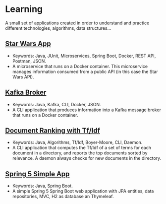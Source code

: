 # **Learning**
A small set of applications created in order to understand and practice different technologies, algorithms, data structures...

## [Star Wars App](https://github.com/eleagece/Learning/tree/main/StarWarsApp#readme)
* Keywords: Java, JUnit, Microservices, Spring Boot, Docker, REST API, Postman, JSON.
* A microservice that runs on a Docker container. This microservice manages information consumed from a public API (in this case the Star Wars API).

## [Kafka Broker](https://github.com/eleagece/Learning/tree/main/MessageBroker#readme)
* Keywords: Java, Kafka, CLI, Docker, JSON.
* A CLI application that produces information into a Kafka message broker that runs on a Docker container.

## [Document Ranking with Tf/Idf](https://github.com/eleagece/Learning/tree/main/DocumentRanking#readme)
* Keywords: Java, Algorithms, Tf/Idf, Boyer-Moore, CLI, Daemon.
* A CLI application that computes the Tf/Idf of a set of terms for each document in a directory, and reports the top documents sorted by relevance. A daemon always checks for new documents in the directory.

## [Spring 5 Simple App](https://github.com/eleagece/Learning/tree/main/Spring5SimpleApp#readme)
* Keywords: Java, Spring Boot.
* A simple Spring 5 Spring Boot web application with JPA entities, data repositories, MVC, H2 as database an Thymeleaf.
